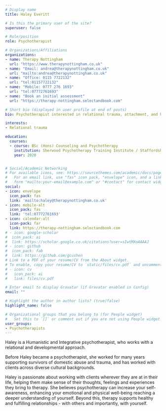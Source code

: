 ```yaml
---
# Display name
title: Haley Everitt

# Is this the primary user of the site?
superuser: false

# Role/position
role: Psychotherapist

# Organizations/Affiliations
organizations:
- name: Therapy Nottingham
  url: "https://www.therapynottingham.co.uk"
- name: "Email: andrea@therapynottingham.co.uk"
  url: "mailto:andrea@therapynottingham.co.uk"
- name: "Office: 0115 7722132"
  url: "tel:01157722132"
- name: "Mobile: 0777 276 1693"
  url: "tel:07772761693"
- name: "Book an initial assessment"
  url: "https://therapy-nottingham.selectandbook.com"

# Short bio (displayed in user profile at end of posts)
bio: Psychotherapist interested in relational trauma, attachment, and healing.

interests:
- Relational trauma

education:
  courses:
  - course: BSc (Hons) Counseling and Psychotherapy
    institution: Sherwood Psychotherapy Training Institute / Staffordshire University
    year: 2020


# Social/Academic Networking
# For available icons, see: https://sourcethemes.com/academic/docs/page-builder/#icons
#   For an email link, use "fas" icon pack, "envelope" icon, and a link in the
#   form "mailto:your-email@example.com" or "#contact" for contact widget.
social:
- icon: envelope
  icon_pack: fas
  link: 'mailto:haley@therapynottingham.co.uk'
- icon: mobile-alt
  icon_pack: fas
  link: 'tel:07772761693'
- icon: calendar-alt
  icon-pack: far
  link: https://therapy-nottingham.selectandbook.com
# - icon: google-scholar
#  icon_pack: ai
#  link: https://scholar.google.co.uk/citations?user=sIwtMXoAAAAJ
# - icon: github
#  icon_pack: fab
#  link: https://github.com/gcushen
# Link to a PDF of your resume/CV from the About widget.
# To enable, copy your resume/CV to `static/files/cv.pdf` and uncomment the lines below.
# - icon: cv
#   icon_pack: ai
#   link: files/cv.pdf

# Enter email to display Gravatar (if Gravatar enabled in Config)
email: ""

# Highlight the author in author lists? (true/false)
highlight_name: false

# Organizational groups that you belong to (for People widget)
#   Set this to `[]` or comment out if you are not using People widget.
user_groups:
- Psychotherapists
---
```


Haley is a Humanistic and Integrative psychotherapist, who works with a relational and developmental approach.

Before Haley became a psychotherapist, she worked for many years supporting survivors of domestic abuse and trauma, and has worked with clients across diverse cultural backgrounds.

Haley is passionate about working with clients wherever they are at in their life, helping them make sense of their thoughts, feelings and experiences they bring to therapy.  She believes psychotherapy can increase your self-awareness, enhancing your emotional and physical well-being reaching a deeper understanding of yourself.  Beyond this, therapy supports healthy and fulfilling relationships - with others and importantly, with yourself.